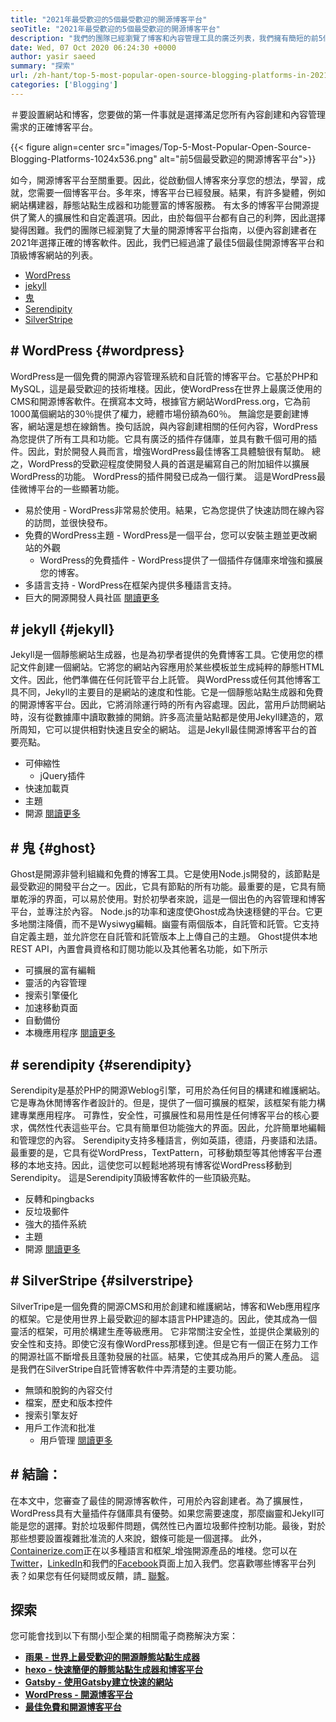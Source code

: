 ```yaml
---
title: "2021年最受歡迎的5個最受歡迎的開源博客平台" 
seoTitle: "2021年最受歡迎的5個最受歡迎的開源博客平台" 
description: "我們的團隊已經瀏覽了博客和內容管理工具的廣泛列表，我們擁有簡短的前5個開源博客平台。" 
date: Wed, 07 Oct 2020 06:24:30 +0000
author: yasir saeed
summary: "探索" 
url: /zh-hant/top-5-most-popular-open-source-blogging-platforms-in-2021/
categories: ['Blogging']
---
```


＃要設置網站和博客，您要做的第一件事就是選擇滿足您所有內容創建和內容管理需求的正確博客平台。

{{< figure align=center src="images/Top-5-Most-Popular-Open-Source-Blogging-Platforms-1024x536.png" alt="前5個最受歡迎的開源博客平台">}}

如今，開源博客平台至關重要。因此，從啟動個人博客來分享您的想法，學習，成就，您需要一個博客平台。多年來，博客平台已經發展。結果，有許多變體，例如網站構建器，靜態站點生成器和功能豐富的博客服務。
有太多的博客平台開源提供了驚人的擴展性和自定義選項。因此，由於每個平台都有自己的利弊，因此選擇變得困難。我們的團隊已經瀏覽了大量的開源博客平台指南，以便內容創建者在2021年選擇正確的博客軟件。因此，我們已經過濾了最佳5個最佳開源博客平台和頂級博客網站的列表。
  * [WordPress][1]
  * [jekyll][2]
  * [鬼][3]
  * [Serendipity][4]
  * [SilverStripe][5]

## # **WordPress** {#wordpress}
WordPress是一個免費的開源內容管理系統和自託管的博客平台。它基於PHP和MySQL，這是最受歡迎的技術堆棧。因此，使WordPress在世界上最廣泛使用的CMS和開源博客軟件。在撰寫本文時，根據官方網站WordPress.org，它為前1000萬個網站的30％提供了權力，總體市場份額為60％。
無論您是要創建博客，網站還是想在線銷售。換句話說，與內容創建相關的任何內容，WordPress為您提供了所有工具和功能。它具有廣泛的插件存儲庫，並具有數千個可用的插件。因此，對於開發人員而言，增強WordPress最佳博客工具體驗很有幫助。
總之，WordPress的受歡迎程度使開發人員的首選是編寫自己的附加組件以擴展WordPress的功能。 WordPress的插件開發已成為一個行業。
這是WordPress最佳微博平台的一些顯著功能。
* 易於使用 -  WordPress非常易於使用。結果，它為您提供了快速訪問在線內容的訪問，並很快發布。
* 免費的WordPress主題 -  WordPress是一個平台，您可以安裝主題並更改網站的外觀
  * WordPress的免費插件 -  WordPress提供了一個插件存儲庫來增強和擴展您的博客。
* 多語言支持 -  WordPress在框架內提供多種語言支持。
* 巨大的開源開發人員社區
    [閱讀更多][6]

## # **jekyll** {#jekyll}
Jekyll是一個靜態網站生成器，也是為初學者提供的免費博客工具。它使用您的標記文件創建一個網站。它將您的網站內容應用於某些模板並生成純粹的靜態HTML文件。因此，他們準備在任何託管平台上託管。
與WordPress或任何其他博客工具不同，Jekyll的主要目的是網站的速度和性能。它是一個靜態站點生成器和免費的開源博客平台。因此，它將消除運行時的所有內容處理。因此，當用戶訪問網站時，沒有從數據庫中讀取數據的開銷。許多高流量站點都是使用Jekyll建造的，眾所周知，它可以提供相對快速且安全的網站。
這是Jekyll最佳開源博客平台的首要亮點。
* 可伸縮性
  * jQuery插件
* 快速加載頁
* 主題
* 開源
    [閱讀更多][7]

## # **鬼** {#ghost}
Ghost是開源非營利組織和免費的博客工具。它是使用Node.js開發的，該節點是最受歡迎的開發平台之一。因此，它具有節點的所有功能。最重要的是，它具有簡單乾淨的界面，可以易於使用。對於初學者來說，這是一個出色的內容管理和博客平台，並專注於內容。
Node.js的功率和速度使Ghost成為快速穩健的平台。它更多地關注降價，而不是Wysiwyg編輯。幽靈有兩個版本，自託管和託管。它支持自定義主題，並允許您在自託管和託管版本上上傳自己的主題。
Ghost提供本地REST API，內置會員資格和訂閱功能以及其他著名功能，如下所示
* 可擴展的富有編輯
* 靈活的內容管理
* 搜索引擎優化
* 加速移動頁面
* 自動備份
* 本機應用程序
    [閱讀更多][8]

## # **serendipity** {#serendipity}
Serendipity是基於PHP的開源Weblog引擎，可用於為任何目的構建和維護網站。它是專為休閒博客作者設計的。但是，提供了一個可擴展的框架，該框架有能力構建專業應用程序。
可靠性，安全性，可擴展性和易用性是任何博客平台的核心要求，偶然性代表這些平台。它具有簡單但功能強大的界面。因此，允許簡單地編輯和管理您的內容。
Serendipity支持多種語言，例如英語，德語，丹麥語和法語。最重要的是，它具有從WordPress，TextPattern，可移動類型等其他博客平台遷移的本地支持。因此，這使您可以輕鬆地將現有博客從WordPress移動到Serendipity。
這是Serendipity頂級博客軟件的一些頂級亮點。
* 反轉和pingbacks
* 反垃圾郵件
* 強大的插件系統
* 主題
* 開源
    [閱讀更多][9]

## # **SilverStripe** {#silverstripe}
SilverTripe是一個免費的開源CMS和用於創建和維護網站，博客和Web應用程序的框架。它是使用世界上最受歡迎的腳本語言PHP建造的。因此，使其成為一個靈活的框架，可用於構建生產等級應用。
它非常關注安全性，並提供企業級別的安全性和支持。即使它沒有像WordPress那樣到達。但是它有一個正在努力工作的開源社區不斷增長且蓬勃發展的社區。結果，它使其成為用戶的驚人產品。
這是我們在SilverStripe自託管博客軟件中弄清楚的主要功能。
* 無頭和脫鉤的內容交付
* 檔案，歷史和版本控件
* 搜索引擎友好
* 用戶工作流和批准
  * 用戶管理
    [閱讀更多][10]

## #  結論：
在本文中，您審查了最佳的開源博客軟件，可用於內容創建者。為了擴展性，WordPress具有大量插件存儲庫具有優勢。如果您需要速度，那麼幽靈和Jekyll可能是您的選擇。對於垃圾郵件問題，偶然性已內置垃圾郵件控制功能。最後，對於那些想要設置複雜批准流的人來說，銀條可能是一個選擇。
此外，[Containerize.com][11]正在以多種語言和框架_增強開源產品的堆棧。您可以在[Twitter][12]，[LinkedIn][13]和我們的[Facebook][14]頁面上加入我們。您喜歡哪些博客平台列表？如果您有任何疑問或反饋，請_ [聯繫][15]。

## 探索
您可能會找到以下有關小型企業的相關電子商務解決方案：
* [**雨果 - 世界上最受歡迎的開源靜態站點生成器**][16]
* [**hexo  - 快速簡便的靜態站點生成器和博客平台**][17]
* [**Gatsby  - 使用Gatsby建立快速的網站**][18]
* **[WordPress  - 開源博客平台][19]**
* **[最佳免費和開源博客平台][20]**

  
[1]: #wordpress
[2]: #jekyll
[3]: #ghost
[4]: #serendipity
[5]: #silverstripe
[6]: https://products.containerize.com/blogging/wordpress
[7]: https://products.containerize.com/blogging/jekyll
[8]: https://products.containerize.com/blogging/ghost
[9]: https://products.containerize.com/blogging/serendipity
[10]: https://products.containerize.com/blogging/silverstripe
[11]: https://www.containerize.com/
[12]: https://twitter.com/containerize_co
[13]: https://www.linkedin.com/company/containerize/
[14]: http://facebook.com/containerize
[15]: mailto:yasir.saeed@aspose.com
[16]: https://products.containerize.com/blogging/hugo/
[17]: https://products.containerize.com/blogging/hexo/
[18]: https://products.containerize.com/blogging/gatsby/
[19]: https://products.containerize.com/blogging/wordpress/
[20]: https://products.containerize.com/blogging/
